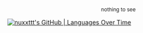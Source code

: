 <p align="center" style="text-align: center;">
  <br>
  <small>nothing to see</small>
</p>


[![nuxxttt's GitHub | Languages Over Time](https://stats.quira.sh/nuxxttt/languages-over-time?theme=dark)](https://quira.sh?utm_source=widgets&utm_campaign=nuxxttt)

